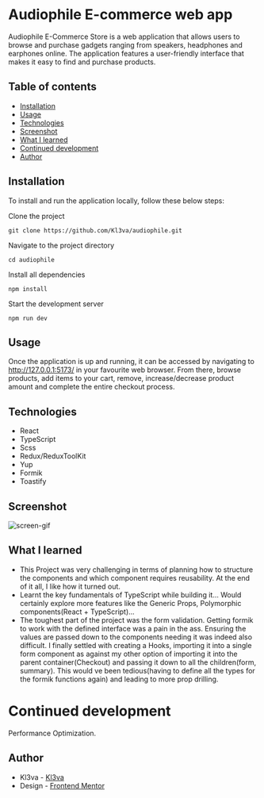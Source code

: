 # Audiophile E-commerce web app

Audiophile E-Commerce Store is a web application that allows users to browse and purchase gadgets ranging from speakers, headphones and earphones online. The application features a user-friendly interface that makes it easy to find and purchase products.

## Table of contents

- [Installation](#installation)
- [Usage](#usage)
- [Technologies](#technologies)
- [Screenshot](#screenshot)
- [What I learned](#what-i-learned)
- [Continued development](#continued-development)
- [Author](#author)

## Installation

To install and run the application locally, follow these below steps:

Clone the project

`git clone https://github.com/Kl3va/audiophile.git`

Navigate to the project directory

`cd audiophile`

Install all dependencies

`npm install`

Start the development server

`npm run dev`

## Usage

Once the application is up and running, it can be accessed by navigating to http://127.0.0.1:5173/ in your favourite web browser. From there, browse products, add items to your cart, remove, increase/decrease product amount and complete the entire checkout process.

## Technologies

- React
- TypeScript
- Scss
- Redux/ReduxToolKit
- Yup
- Formik
- Toastify

## Screenshot

![screen-gif](./audiophile.gif)

## What I learned

- This Project was very challenging in terms of planning how to structure the components and which component requires reusability. At the end of it all, I like how it turned out.
- Learnt the key fundamentals of TypeScript while building it... Would certainly explore more features like the Generic Props, Polymorphic components(React + TypeScript)...
- The toughest part of the project was the form validation. Getting formik to work with the defined interface was a pain in the ass. Ensuring the values are passed down to the components needing it was indeed also difficult. I finally settled with creating a Hooks, importing it into a single form component as against my other option of importing it into the parent container(Checkout) and passing it down to all the children(form, summary). This would ve been tedious(having to define all the types for the formik functions again) and leading to more prop drilling.

# Continued development

Performance Optimization.

## Author

- Kl3va - [Kl3va](https://github.com/Kl3va)
- Design - [Frontend Mentor](https://www.frontendmentor.io)
